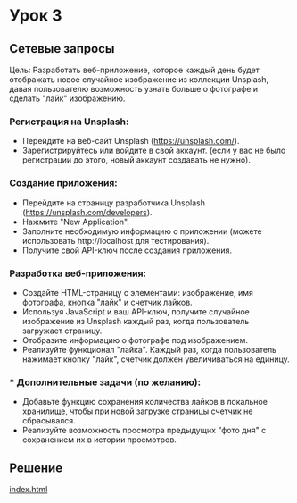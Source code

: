 # Урок 3

## Сетевые запросы

Цель: Разработать веб-приложение, которое каждый день будет отображать новое случайное изображение из коллекции Unsplash, давая пользователю возможность узнать больше о фотографе и сделать "лайк" изображению.

### Регистрация на Unsplash:

- Перейдите на веб-сайт Unsplash (https://unsplash.com/).
- Зарегистрируйтесь или войдите в свой аккаунт. (если у вас не было регистрации до этого, новый аккаунт создавать не нужно).

### Создание приложения:

- Перейдите на страницу разработчика Unsplash (https://unsplash.com/developers).
- Нажмите "New Application".
- Заполните необходимую информацию о приложении (можете использовать http://localhost для тестирования).
- Получите свой API-ключ после создания приложения.

### Разработка веб-приложения:

- Создайте HTML-страницу с элементами: изображение, имя фотографа, кнопка "лайк" и счетчик лайков.
- Используя JavaScript и ваш API-ключ, получите случайное изображение из Unsplash каждый раз, когда пользователь загружает страницу.
- Отобразите информацию о фотографе под изображением.
- Реализуйте функционал "лайка". Каждый раз, когда пользователь нажимает кнопку "лайк", счетчик должен увеличиваться на единицу.

### * Дополнительные задачи (по желанию):

- Добавьте функцию сохранения количества лайков в локальное хранилище, чтобы при новой загрузке страницы счетчик не сбрасывался.
- Реализуйте возможность просмотра предыдущих "фото дня" с сохранением их в истории просмотров.

## Решение

[index.html](index.html)
